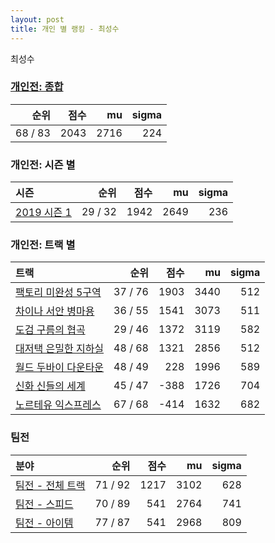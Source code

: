 ```yaml
---
layout: post
title: 개인 별 랭킹 - 최성수
---
```


최성수

### [개인전: 종합](../singles-full)

| 순위 | 점수 | mu | sigma |
|---:|---:|---:|---:|
| 68 / 83 | 2043 | 2716 | 224 |

### 개인전: 시즌 별

| 시즌 | 순위 | 점수 | mu | sigma |
|:---|---:|---:|---:|---:|
| [2019 시즌 1](../s2019_1) | 29 / 32 | 1942 | 2649 | 236 |

### 개인전: 트랙 별

| 트랙 | 순위 | 점수 | mu | sigma |
|:---|---:|---:|---:|---:|
| [팩토리 미완성 5구역](../district5) | 37 / 76 | 1903 | 3440 | 512 |
| [차이나 서안 병마용](../byeongma) | 36 / 55 | 1541 | 3073 | 511 |
| [도검 구름의 협곡](../hyupgog) | 29 / 46 | 1372 | 3119 | 582 |
| [대저택 은밀한 지하실](../jeotaek) | 48 / 68 | 1321 | 2856 | 512 |
| [월드 두바이 다운타운](../dubai) | 48 / 49 | 228 | 1996 | 589 |
| [신화 신들의 세계](../shinsegye) | 45 / 47 | -388 | 1726 | 704 |
| [노르테유 익스프레스](../noex) | 67 / 68 | -414 | 1632 | 682 |

### 팀전

| 분야 | 순위 | 점수 | mu | sigma |
|:---|---:|---:|---:|---:|
| [팀전 - 전체 트랙](../team-full) | 71 / 92 | 1217 | 3102 | 628 |
| [팀전 - 스피드](../team-speed) | 70 / 89 | 541 | 2764 | 741 |
| [팀전 - 아이템](../team-item) | 77 / 87 | 541 | 2968 | 809 |
